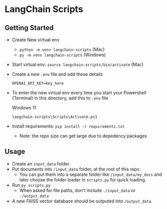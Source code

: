 # LangChain Scripts

## Getting Started

- Create New virtual env
  - `python -m venv langchain-scripts` (Mac)
  - `py -m venv langchain-scripts` (Windows)
- Start virtual env: `source langchain-scripts/bin/activate` (Mac)
- Create a new `.env` file and add these details
  ```
  OPENAI_API_KEY=key_here
  ```
- To enter the new virtual env every time you start your Powershell (Terminal) in this directory, add this to `.env` file

  Windows 11

  ```
  langchain-scripts\Scripts\Activate.ps1
  ```

- Install requirements: `pip install -r requirements.txt`
  - Note: the repo size can get large due to depedency packages

## Usage

- Create an `input_data` folder.
- Put documents into `/input_data` folder, at the root of this repo.
  - You can put them into a separate folder like `/input_data/my_docs` and later choose the folder loader in `scripts.py` for quick loading.
- Run `py scripts.py`
  - When asked for file paths, don't include `./input_data` or `./output_data`
- A new FAISS vector database should be outputed into `/output_data`
